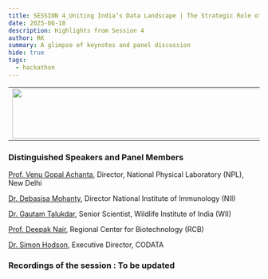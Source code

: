 ```yaml
---
title: SESSION 4_Uniting India’s Data Landscape | The Strategic Role of CODATA National Committee
date: 2025-06-18
description: Highlights from Session 4
author: RK
summary: A glimpse of keynotes and panel discussion 
hide: true
tags:
  - hackathon
---
```


<table>
  <tr>
    <td>
      <img src='{{ "/static/img/events_all/session4_AI_summit.JPG" | url }}' width="500" height="100">
    </td>
  </tr>
</table>

### Distinguished Speakers and Panel Members

[Prof. Venu Gopal Achanta](https://www.nplindia.in/index.php/about-us/directors-message/), Director, National Physical Laboratory (NPL), New Delhi

[Dr. Debasisa Mohanty](https://www.linkedin.com/in/debasisa-mohanty-24916a97/?originalSubdomain=in), Director National Institute of Immunology (NII)

[Dr. Gautam Talukdar](https://www.linkedin.com/in/gautam-talukdar-8305171/?originalSubdomain=in), Senior Scientist, Wildlife Institute of India (WII)

[Prof. Deepak Nair](https://www.linkedin.com/in/deepak-nair-03b993118/?originalSubdomain=in), Regional Center for Biotechnology (RCB)

[Dr. Simon Hodson](https://www.linkedin.com/in/simon-hodson-b3711a11/?originalSubdomain=fr), Executive Director, CODATA

### Recordings of the session : To be updated